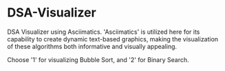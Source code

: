 # DSA-Visualizer
DSA Visualizer using Asciimatics. 'Asciimatics' is utilized here for its capability to create dynamic text-based 
graphics, making the visualization of these algorithms both informative and visually appealing.

Choose '1' for visualizing Bubble Sort, and '2' for Binary Search.

